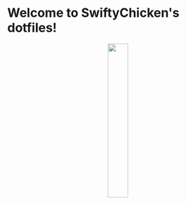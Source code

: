 # Welcome to SwiftyChicken's dotfiles!
<p align="center">
  <img width="30%" src="/home/swifty/Pictures/ReadMe/sweet.png" />
</p>

